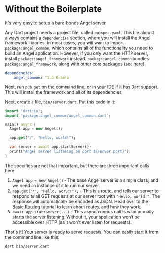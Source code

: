 # Without the Boilerplate
It's very easy to setup a bare-bones Angel server.

Any Dart project needs a project file, called `pubspec.yaml`. This file almost always contains a `dependencies` section, where you will install the Angel framework libraries. In most cases, you will want to import `package:angel_common`, which contains all of the functionality you need to build an Angel application. However, if you only want the HTTP server, install `package:angel_framework` instead. `package:angel_common` bundles `package:angel_framework`, along with other core packages (see [here](https://github.com/angel-dart/common)).

```yaml
dependencies:
    angel_common: ^1.0.0-beta
```

Next, run `pub get` on the command line, or in your IDE if it has Dart support. This will install the framework and all of its dependencies.

Next, create a file, `bin/server.dart`. Put this code in it:

```dart
import 'dart:io';
import 'package:angel_common/angel_common.dart';

main() async {
  Angel app = new Angel();

  app.get("/", "Hello, world!");

  var server = await app.startServer();
  print("Angel server listening on port ${server.port}");
}
```

The specifics are not that important, but there are three important calls here:

1. `Angel app = new Angel()` - The base Angel server is a simple class, and we need an instance of it to run our server.
2. `app.get("/", "Hello, world!");` - This is a [route](https://github.com/angel-dart/angel/wiki/Basic-Routing), and tells our server to respond to all GET requests at our server root with `"Hello, world!"`. The response will automatically be encoded as JSON. Head over to the [Basic Routing](https://github.com/angel-dart/angel/wiki/Basic-Routing) tutorial to learn about routes, and how they work.
3. `await app.startServer(...)` - This asynchronous call is what actually starts the server listening. Without it, your application won't be accessible over HTTP (as it won't ever listen for requests).

That's it! Your server is ready to serve requests. You can easily start it from the command line like this:

    dart bin/server.dart